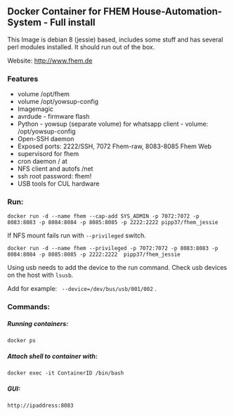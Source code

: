 ## Docker Container for FHEM House-Automation-System - Full install
This Image is debian 8 (jessie) based, includes some stuff and has several perl modules installed. It should run out of the box.

Website: http://www.fhem.de

### Features
* volume /opt/fhem
* volume /opt/yowsup-config
* Imagemagic
* avrdude - firmware flash
* Python - yowsup (separate volume) for whatsapp client - volume: /opt/yowsup-config
* Open-SSH daemon
* Exposed ports: 2222/SSH, 7072 Fhem-raw, 8083-8085 Fhem Web
* supervisord for fhem
* cron daemon / at
* NFS client and autofs /net
* ssh root password: fhem!
* USB tools for CUL hardware

### Run:
    docker run -d --name fhem --cap-add SYS_ADMIN -p 7072:7072 -p 8083:8083 -p 8084:8084 -p 8085:8085 -p 2222:2222 pipp37/fhem_jessie
   
If NFS mount fails run with `--privileged` switch.

    docker run -d --name fhem --privileged -p 7072:7072 -p 8083:8083 -p 8084:8084 -p 8085:8085 -p 2222:2222  pipp37/fhem_jessie


Using  usb  needs to add the device to the run command.  Check usb devices on the host with ` lsusb `.

Add for example: `  --device=/dev/bus/usb/001/002 ` .


### Commands:
##### Running containers:
    docker ps
##### Attach shell to container with:
    docker exec -it ContainerID /bin/bash
##### GUI:
    http://ipaddress:8083
